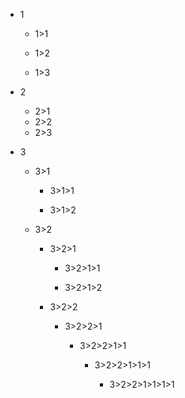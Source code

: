 - 1

  - 1>1

  - 1>2

  - 1>3

- 2

    + 2>1

    * 2>2

    - 2>3

- 3

  * 3>1

    + 3>1>1

    + 3>1>2

  * 3>2

    + 3>2>1

      - 3>2>1>1

      - 3>2>1>2

    + 3>2>2

      - 3>2>2>1

        * 3>2>2>1>1

          + 3>2>2>1>1>1

            - 3>2>2>1>1>1>1
